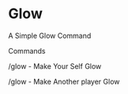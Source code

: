 # Glow
A Simple Glow Command

Commands

/glow -  Make Your Self Glow

/glow <player>  -  Make Another player Glow
